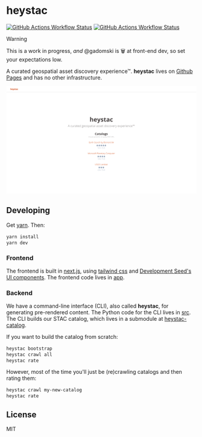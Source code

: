 # heystac

[![GitHub Actions Workflow Status](https://img.shields.io/github/actions/workflow/status/gadomski/heystac/ci.yaml?style=for-the-badge)](https://github.com/gadomski/heystac/actions/workflows/ci.yaml)
[![GitHub Actions Workflow Status](https://img.shields.io/github/actions/workflow/status/gadomski/heystac/pages.yaml?style=for-the-badge&label=pages)](https://github.com/gadomski/heystac/actions/workflows/pages.yaml)

> [!WARNING]
> This is a work in progress, _and_ @gadomski is 🗑️ at front-end dev, so set your expectations low.

A curated geospatial asset discovery experience™.
**heystac** lives on [Github Pages](https://github.com/gadomski/heystac/deployments/github-pages) and has no other infrastructure.

![The heystac home page](./img/home.png)

## Developing

Get [yarn](https://yarnpkg.com/).
Then:

```shell
yarn install
yarn dev
```

### Frontend

The frontend is built in [next.js](https://nextjs.org/), using [tailwind css](https://tailwindcss.com/) and [Development Seed's UI components](https://ui.ds.io).
The frontend code lives in [app](./app/).

### Backend

We have a command-line interface (CLI), also called **heystac**, for generating pre-rendered content.
The Python code for the CLI lives in [src](./src/).
The CLI builds our STAC catalog, which lives in a submodule at [heystac-catalog](https://github.com/gadomski/heystac-catalog).

If you want to build the catalog from scratch:

```shell
heystac bootstrap
heystac crawl all
heystac rate
```

However, most of the time you'll just be (re)crawling catalogs and then rating them:

```shell
heystac crawl my-new-catalog
heystac rate
```

## License

MIT
